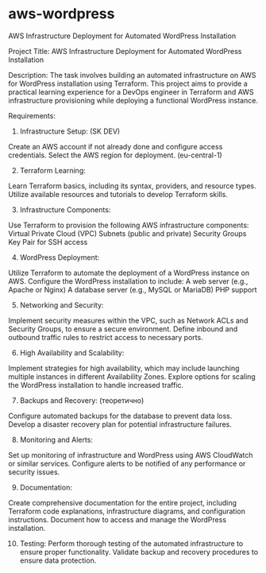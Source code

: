 # aws-wordpress
AWS Infrastructure Deployment for Automated WordPress Installation

Project Title: AWS Infrastructure Deployment for Automated WordPress Installation

Description:
The task involves building an automated infrastructure on AWS for WordPress installation using Terraform. This project aims to provide a practical learning experience for a DevOps engineer in Terraform and AWS infrastructure provisioning while deploying a functional WordPress instance.

Requirements:

1. Infrastructure Setup: (SK DEV)

Create an AWS account if not already done and configure access credentials.
Select the AWS region for deployment. (eu-central-1)

2. Terraform Learning:

Learn Terraform basics, including its syntax, providers, and resource types.
Utilize available resources and tutorials to develop Terraform skills.

3. Infrastructure Components:

Use Terraform to provision the following AWS infrastructure components:
Virtual Private Cloud (VPC)
Subnets (public and private)
Security Groups
Key Pair for SSH access


4. WordPress Deployment:

Utilize Terraform to automate the deployment of a WordPress instance on AWS.
Configure the WordPress installation to include:
A web server (e.g., Apache or Nginx)
A database server (e.g., MySQL or MariaDB)
PHP support

5. Networking and Security:

Implement security measures within the VPC, such as Network ACLs and Security Groups, to ensure a secure environment.
Define inbound and outbound traffic rules to restrict access to necessary ports.

6. High Availability and Scalability:

Implement strategies for high availability, which may include launching multiple instances in different Availability Zones.
Explore options for scaling the WordPress installation to handle increased traffic.

7. Backups and Recovery: (теоретично)

Configure automated backups for the database to prevent data loss.
Develop a disaster recovery plan for potential infrastructure failures.

8. Monitoring and Alerts:

Set up monitoring of infrastructure and WordPress using AWS CloudWatch or similar services.
Configure alerts to be notified of any performance or security issues.

9. Documentation:

Create comprehensive documentation for the entire project, including Terraform code explanations, infrastructure diagrams, and configuration instructions.
Document how to access and manage the WordPress installation.

10. Testing:
Perform thorough testing of the automated infrastructure to ensure proper functionality.
Validate backup and recovery procedures to ensure data protection.
